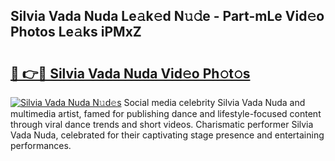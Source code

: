## Silvia Vada Nuda Le𝚊k𝚎d N𝚞𝚍e - Part-mLe Vid𝚎o Photos Le𝚊ks iPMxZ

# <h2><a href="http://fbbxhz.evod.top/?m=Silvia+Vada+Nuda">🔗 👉🔴 Silvia Vada Nuda Vid𝚎o Ph𝚘t𝚘s</a></h2>

[![Silvia Vada Nuda N𝚞d𝚎s](https://i.imgur.com/8V9OHl7.gif)](http://fbbxhz.evod.top/?m=Silvia+Vada+Nuda)
Social media celebrity Silvia Vada Nuda and multimedia artist, famed for publishing dance and lifestyle-focused content through viral dance trends and short videos. Charismatic performer Silvia Vada Nuda, celebrated for their captivating stage presence and entertaining performances. 
